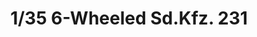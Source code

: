 ---
layout: product
title: "1/35 6-Wheeled Sd.Kfz. 231"
price: "5900" 
desc: "Maketa"
img_path: "/assets/img/TAM37024.webp"
brand: "Tamiya"
available: false
special_offer: false
new: false
soon: false
cat: "010000"
subcat: "010300"
subsubcat: "0N/A"
sifra: "TAM37024"
popular: false
spec: false
---